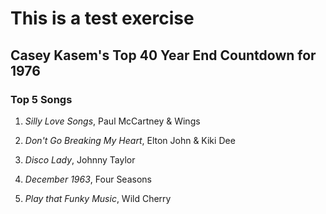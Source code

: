 # This is a test exercise

## Casey Kasem's Top 40 Year End Countdown for 1976

### Top 5 Songs

1. *Silly Love Songs*, Paul McCartney & Wings

2. *Don't Go Breaking My Heart*, Elton John & Kiki Dee

3. *Disco Lady*, Johnny Taylor

4. *December 1963*, Four Seasons

5. *Play that Funky Music*, Wild Cherry

